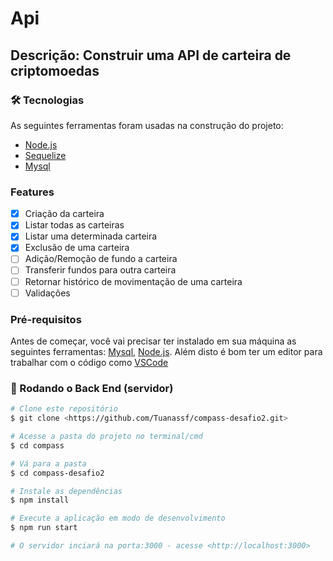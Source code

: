 # Api
## Descrição: Construir uma API de carteira de criptomoedas

### 🛠 Tecnologias

As seguintes ferramentas foram usadas na construção do projeto:

- [Node.js](https://nodejs.org/en/)
- [Sequelize](https://sequelize.org/master/)
- [Mysql](https://www.mysql.com/)

### Features

- [x] Criação da carteira
- [x] Listar todas as carteiras
- [x] Listar uma determinada carteira
- [x] Exclusão de uma carteira
- [ ] Adição/Remoção de fundo a carteira
- [ ] Transferir fundos para outra carteira
- [ ] Retornar histórico de movimentação de uma carteira
- [ ] Validações

### Pré-requisitos

Antes de começar, você vai precisar ter instalado em sua máquina as seguintes ferramentas:
[Mysql](https://www.mysql.com/), [Node.js](https://nodejs.org/en/). 
Além disto é bom ter um editor para trabalhar com o código como [VSCode](https://code.visualstudio.com/)

### 🎲 Rodando o Back End (servidor)

```bash
# Clone este repositório
$ git clone <https://github.com/Tuanassf/compass-desafio2.git>

# Acesse a pasta do projeto no terminal/cmd
$ cd compass

# Vá para a pasta 
$ cd compass-desafio2

# Instale as dependências
$ npm install

# Execute a aplicação em modo de desenvolvimento
$ npm run start

# O servidor inciará na porta:3000 - acesse <http://localhost:3000>
```
